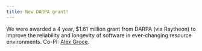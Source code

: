 ```yaml
---
title: New DARPA grant!
---
```


We were awarded a 4 year, $1.61 million grant from DARPA (via Raytheon) to
improve the reliability and longevity of software in ever-changing resource
environments. Co-PI: [Alex Groce](http://web.engr.oregonstate.edu/~alex/).
